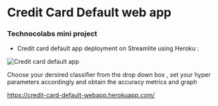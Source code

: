 # Credit Card Default web app 

### Technocolabs mini project

- Credit card default app deployment on Streamlite using Heroku :

![Credit card default app ](https://user-images.githubusercontent.com/51138087/99485238-ec92e000-2916-11eb-922c-9f02e3c4eddb.png)


  Choose your dersired classifier from the drop down box , set your hyper parameters accordingly and obtain the accuracy metrics and graph

  https://credit-card-default-webapp.herokuapp.com/


